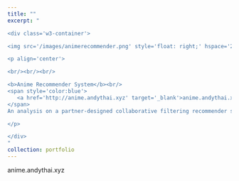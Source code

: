```yaml
---
title: ""
excerpt: "  

<div class='w3-container'>

<img src='/images/animerecommender.png' style='float: right;' hspace='20'>

<p align='center'>

<br/><br/><br/>

<b>Anime Recommender System</b><br/>
<span style='color:blue'>
   <a href='http://anime.andythai.xyz' target='_blank'>anime.andythai.xyz</a><br/>
</span>
An analysis on a partner-designed collaborative filtering recommender system that offers suggested anime based on given user preferences and viewing history, taken from a Kaggle dataset containing MyAnimeList.net users. 

</p>

</div>
"
collection: portfolio
---
```


anime.andythai.xyz
